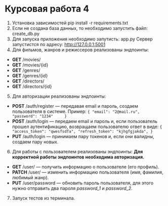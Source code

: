 # **Курсовая работа 4**

1. Установка зависимостей
    pip install -r requirements.txt
2. Если не создана база данных, то необходимо запустить файл: 
    create_db.py
3. Для запуска приложения необходимо запутисть:
    app.py
    Сервер запустистся по адресу:  http://127.0.0.1:5001
4. Для фильмов, жанров и режиссеров реализованы эндпоинты:
- **GET** /movies/
- **GET** /movies/{id}
- **GET** /genres/
- **GET** /genres/{id}
- **GET** /directors/
- **GET** /directors/{id}

5. Для авторизации реализованы эндпоинты:
- **POST** /auth/register — передавая  email и пароль, создаем пользователя в системе.
Пример:
`{
"email": "2@mail.ru",
"password": "1234"    
}`
- **POST** /auth/login — передаем email и пароль и, если пользователь прошел аутентификацию,
возвращаем пользователю ответ в виде:
`{
   "access_token": "qwesfsdfa",
   "refresh_token": "kjhgfgjakda",
}`
- **PUT** /auth/login — принимаем пару токенов и, если они валидны, создаем пару новых.

6. Для работы с пользователем реализованы эндпоинты:
**Для корректной работы эндпоинтов необходима авторизация.**
- **GET** /user/ — получить информацию о пользователе (его профиль).
- **PATCH** /user/ — изменить информацию пользователя (имя, фамилия, любимый жанр).
- **PUT** /user/password — обновить пароль пользователя, для этого нужно отправить два пароля *password_1* и *password_2.*

7. Запуск тестов из терминала.